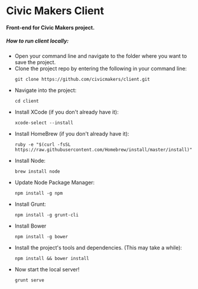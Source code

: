 # Civic Makers Client
#### Front-end for Civic Makers project.

##### How to run client locally:
- Open your command line and navigate to the folder where you want to save the project.
- Clone the project repo by entering the following in your command line:
    ```
    git clone https://github.com/civicmakers/client.git
    ```
- Navigate into the project:
    ```
    cd client
    ```
- Install XCode (if you don't already have it):
    ```
    xcode-select --install
    ```
- Install HomeBrew (if you don't already have it):
    ```
    ruby -e "$(curl -fsSL https://raw.githubusercontent.com/Homebrew/install/master/install)"
    ```
- Install Node:
    ```
    brew install node
    ```
- Update Node Package Manager:
    ```
    npm install -g npm
    ```
- Install Grunt:
    ```
    npm install -g grunt-cli
    ```
- Install Bower
    ```
    npm install -g bower
    ```
- Install the project's tools and dependencies. (This may take a while):
    ```
    npm install && bower install
    ```
- Now start the local server!
    ```
    grunt serve
    ```
